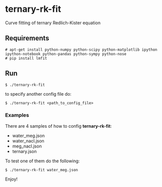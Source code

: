 # ternary-rk-fit

Curve fitting of ternary Redlich-Kister equation

## Requirements

```
# apt-get install python-numpy python-scipy python-matplotlib ipython ipython-notebook python-pandas python-sympy python-nose
# pip install lmfit
```

## Run

`$ ./ternary-rk-fit`

to specify another config file do:

`$ ./ternary-rk-fit <path_to_config_file>`

### Examples

There are 4 samples of how to config **ternary-rk-fit**:

- water_meg.json
- water_nacl.json
- meg_nacl.json
- ternary.json

To test one of them do the following:

`$ ./ternary-rk-fit water_meg.json`

Enjoy!

